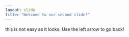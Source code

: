 ```yaml
---
layout: slide
title: "Welcome to our second slide!"
---
```

this is not easy as it looks.
Use the left arrow to go back!

